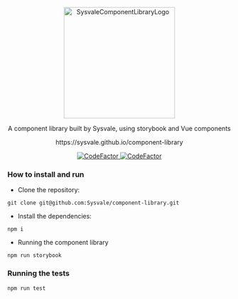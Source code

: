 <p align="center">
  <a href="https://sysvale.github.io/component-library">
    <img src="https://sysvale.github.io/component-library/static/media/scl3.3753aa9a.svg" alt="SysvaleComponentLibraryLogo" width="250" />
  </a>
</p>

<div align="center">
  A component library built by Sysvale, using storybook and Vue components
  <p align="center">https://sysvale.github.io/component-library</p>
</div>

<p align="center">
  <a href="https://www.codefactor.io/repository/github/sysvale/component-library">
    <img src="https://www.codefactor.io/repository/github/sysvale/component-library/badge" alt="CodeFactor" />
  </a>
  
  <a href="https://travis-ci.com/Sysvale/component-library">
    <img src="https://travis-ci.com/Sysvale/component-library.svg?branch=master" alt="CodeFactor" />
  </a>
</p>

### How to install and run

- Clone the repository:

```
git clone git@github.com:Sysvale/component-library.git
```
- Install the dependencies:

```
npm i
```
- Running the component library

```
npm run storybook
```

### Running the tests

```
npm run test
```
